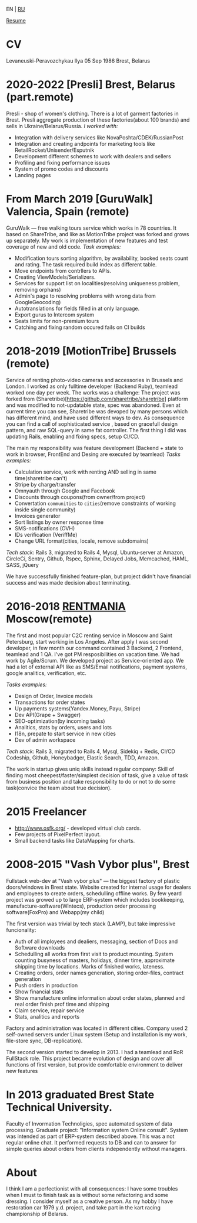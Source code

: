 EN | [RU](cv_ru.md)

[Resume](README.md)

# CV
Levaneuski-Peravozchykau Ilya 05 Sep 1986 Brest, Belarus

# 2020-2022 [Presli] Brest, Belarus (part.remote)
Presli - shop of women's clothing. There is a lot of garment factories in Brest. Presli aggregate production of these factories(about 100 brands) and sells in Ukraine/Belarus/Russia.
*I worked with:*
  * Integration with delivery services like NovaPoshta/CDEK/RussianPost
  * Integration and creating andpoints for marketing tools like RetailRocket/Unisender/Esputnik
  * Development different schemes to work with dealers and sellers
  * Profiling and fixing performance issues
  * System of promo codes and discounts
  * Landing pages

# From March 2019 [GuruWalk] Valencia, Spain (remote)
GuruWalk — free walking tours service which works in 78 countries. It based on ShareTribe, and like as MotionTribe project was forked and grows up separately. My work is implementation of new features and test coverage of new and old code.
*Task examples:*
  * Modification tours sorting algorithm, by availability, booked seats count and rating. The task required build index as different table.
  * Move endpoints from contrllers to APIs.
  * Creating ViewModels/Serializers.
  * Services for support list on localities(resolving uniqueness problem, removing orphans)
  * Admin's page to resolving problems with wrong data from GoogleGeocoding)
  * Autotranslations for fields filled in at only language.
  * Export gurus to Intercom system
  * Seats limits for non-premium tours
  * Catching and fixing random occured fails on CI builds

# 2018-2019 [MotionTribe] Brussels (remote)
Service of renting photo-video cameras and accessories in Brussels and London. I worked as only fulltime developer (Backend Ruby), teamlead worked one day per week. The works was a challenge: The project was forked from (Sharetribe)[https://github.com/sharetribe/sharetribe] platform and was modified to not-updatable state, spec was abandoned. Even at current time you can see, Sharetribe was devoped by many persons which has different mind, and have used different ways to dev.
As consequence you can find a call of sophisticated service , based on gracefull design pattern, and raw SQL-query in same fat controller. The first thing I did was updating Rails, enabling and fixing specs, setup CI/CD.

The main my responsibility was feature development (Backend + state to work in browser, FrontEnd and Desing are executed by teamlead)
*Tasks examples:*
  * Calculation service, work with renting AND selling in same time(sharetribe can't)
  * Stripe by charge/transfer
  * Omnyauth through Google and Facebook
  * Discounts through coupons(from owner/from project)
  * Convertation `communities` to `cities`(remove constraints of working inside single community)
  * Invoices generator
  * Sort listings by owner response time 
  * SMS-notifications (OVH)
  * IDs verification (VeriffMe)
  * Change URL format(cities, locale, remove subdomains)

*Tech stack:* Rails 3, migrated to Rails 4, Mysql, Ubuntu-server at Amazon, CircleCi, Sentry, Github, Rspec, Sphinx, Delayed Jobs, Memcached, HAML, SASS, jQuery

We have successfully finished feature-plan, but project didn't have financial success and was made decision about terminating.

# 2016-2018 [RENTMANIA](http://rentmania.com) Moscow(remote)
The first and most popular C2C renting service in Moscow and Saint Petersburg, start working in Los Angeles. After apply I was second developer, in few month our command contained 3 Backend, 2 Frontend, teamlead and 1 QA. I've got PM resposibilities on vacation time. We had work by Agile/Scrum. We developed project as Service-oriented app. We had a lot of external API like as SMS/Email notifications, payment systems, google analitics, verification, etc.

*Tasks examples:*
* Design of Order, Invoice models
* Transactions for order states
* Up payments systems(Yandex.Money, Payu, Stripe)
* Dev API(Grape + Swagger)
* SEO-optimization(by incoming tasks)
* Analitics, stats by orders, users and lots
* I18n, prepate to start service in new cities
* Dev of admin workspace

*Tech stack:* Rails 3, migrated to Rails 4, Mysql, Sidekiq + Redis, CI/CD Codeship, Github, Honeybadger, Elastic Search, TDD, Amazon.

The work in startup gives uniq skills instead regular company: Skill of finding most cheepest/faster/simplest decision of task, give a value of task from business position and take responsibility to do or not to do some task(convice the team about true decision).

# 2015 Freelancer
* http://www.osfk.org/ - developed virtual club cards.
* Few projects of PixelPerfect layout.
* Small backend tasks like DataMapping for charts.

# 2008-2015 "Vash Vybor plus", Brest
Fullstack web-dev at "Vash vybor plus" — the biggest factory of plastic doors/windows in Brest state.
Website created for internal usage for dealers and employees to create orders, schedulling offline works. By few yeard project was growed up to large ERP-system which includes bookkeeping, manufacture-software(Wintecs), production order processing software(FoxPro) and Webapp(my child)

The first version was trivial by tech stack (LAMP), but take impressive funcionality:
* Auth of all imployees and dealiers, messaging, section of Docs and Software downloads
* Schedulling all works from first visit to product mounting. System counting busyness of masters, holidays, dinner time, approximate shipping time by locations. Marks of finished works, lateness. 
* Creating orders, order names generation, storing order-files, contract generation
* Push orders in production
* Show financial stats
* Show manufacture online information about order states, planned and real order finish prof time and shipping
* Claim service, repair service
* Stats, analitics and reports

Factory and administration was located in different cities. Company used 2 self-owned servers under Linux system (Setup and installation is my work, file-store sync, DB-replication).


The second version started to develop in 2013. I had a teamlead and RoR FullStack role. This project became evolution of design and cover all functions of first version, but provide comfortable environment to deliver new features

# In 2013 graduated Brest State Technical University.
Faculty of Invormation Technoligies, spec automated system of data processing.
Graduate project: "Information system Online consult". System was intended as part of ERP-system described above. This was a not regular online chat. It performed requests to DB and can to answer for simple queries about orders from clients independently without managers. 

# About
I think I am a perfectionist with all consequences: I have some troubles when I must to finish task as is without some refactoring and some dressing.
I consider myself as a creative person. As my hobby I have restoration car 1979 y.d. project, and take part in the kart racing championship of Belarus.
